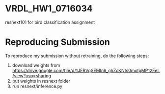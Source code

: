 # VRDL_HW1_0716034
resnext101 for bird classification assignment

# Reproducing Submission
To reproduce my submission without retraining, do the following steps:
1. download weights from https://drive.google.com/file/d/1JERVqSEMIn9_ghZcKNts0motgMP12EeL/view?usp=sharing
2. put weights in resnext folder
3. run resnext/inference.py